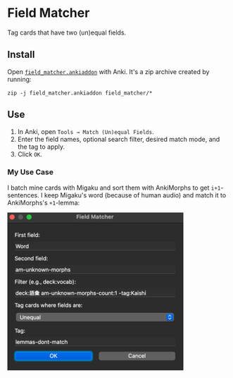 # Field Matcher

Tag cards that have two (un)equal fields.

## Install

Open [`field_matcher.ankiaddon`](field_matcher.ankiaddon) with Anki.
It's a zip archive created by running:

    zip -j field_matcher.ankiaddon field_matcher/*

## Use

1. In Anki, open `Tools → Match (Un)equal Fields`.
2. Enter the field names, optional search filter, desired match mode, and the tag to apply.
3. Click `OK`.

### My Use Case

I batch mine cards with Migaku and sort them with AnkiMorphs to get `i+1`-sentences.
I keep Migaku's word (because of human audio) and match it to AnkiMorphs's `+1`-lemma:

<img src='my_settings.png' width='400'>
